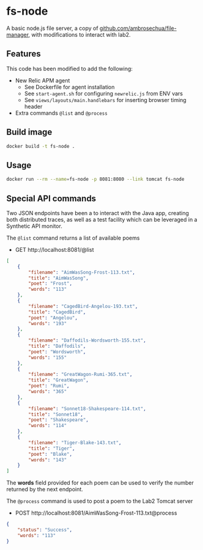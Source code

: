 # fs-node

A basic node.js file server, a copy of [github.com/ambrosechua/file-manager](https://github.com/ambrosechua/file-manager), with modifications to interact with lab2.

## Features

This code has been modified to add the following:

 - New Relic APM agent
   - See Dockerfile for agent installation
   - See `start-agent.sh` for configuring `newrelic.js` from ENV vars
   - See `views/layouts/main.handlebars` for inserting browser timing header
 - Extra commands `@list` and `@process`

## Build image
```sh
docker build -t fs-node .
```

## Usage

```sh
docker run --rm --name=fs-node -p 8081:8080 --link tomcat fs-node
```

## Special API commands
Two JSON endpoints have been a to interact with the Java app, creating both distributed traces, as
well as a test facility which can be leveraged in a Synthetic API monitor.

The `@list` command returns a list of available poems

 - GET http://localhost:8081/@list

```json
[
    {
        "filename": "AimWasSong-Frost-113.txt",
        "title": "AimWasSong",
        "poet": "Frost",
        "words": "113"
    },
    {
        "filename": "CagedBird-Angelou-193.txt",
        "title": "CagedBird",
        "poet": "Angelou",
        "words": "193"
    },
    {
        "filename": "Daffodils-Wordsworth-155.txt",
        "title": "Daffodils",
        "poet": "Wordsworth",
        "words": "155"
    },
    {
        "filename": "GreatWagon-Rumi-365.txt",
        "title": "GreatWagon",
        "poet": "Rumi",
        "words": "365"
    },
    {
        "filename": "Sonnet18-Shakespeare-114.txt",
        "title": "Sonnet18",
        "poet": "Shakespeare",
        "words": "114"
    },
    {
        "filename": "Tiger-Blake-143.txt",
        "title": "Tiger",
        "poet": "Blake",
        "words": "143"
    }
]
```
The **words**  field provided for each poem can be used to verify the number returned by the next endpoint.

The `@process` command is used to post a poem to the Lab2 Tomcat server

 - POST http://localhost:8081/AimWasSong-Frost-113.txt@process

```json
{
    "status": "Success",
    "words": "113"
}
```
